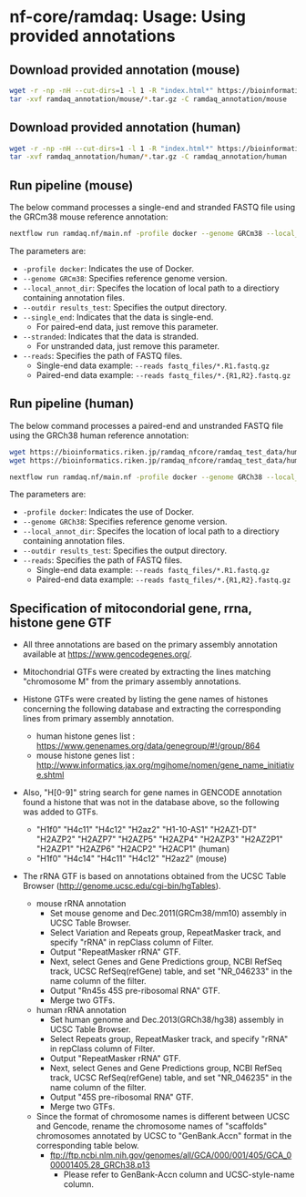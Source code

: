 # nf-core/ramdaq: Usage: Using provided annotations

## Download provided annotation (mouse)

```bash
wget -r -np -nH --cut-dirs=1 -l 1 -R "index.html*" https://bioinformatics.riken.jp/ramdaq_nfcore/ramdaq_annotation/mouse/
tar -xvf ramdaq_annotation/mouse/*.tar.gz -C ramdaq_annotation/mouse
```

## Download provided annotation (human)

```bash
wget -r -np -nH --cut-dirs=1 -l 1 -R "index.html*" https://bioinformatics.riken.jp/ramdaq_nfcore/ramdaq_annotation/human/
tar -xvf ramdaq_annotation/human/*.tar.gz -C ramdaq_annotation/human
```

## Run pipeline (mouse)

The below command processes a single-end and stranded FASTQ file using the GRCm38 mouse reference annotation:

```bash
nextflow run ramdaq.nf/main.nf -profile docker --genome GRCm38 --local_annot_dir ramdaq_annotation/mouse --single_end --stranded --outdir results_test --reads 'https://bioinformatics.riken.jp/ramdaq_nfcore/ramdaq_test_data/mouse/stranded_SE/SRR7993829_1.100K.fastq.gz'
```

The parameters are:

- `-profile docker`: Indicates the use of Docker.
- `--genome GRCm38`: Specifies reference genome version.
- `--local_annot_dir`: Specifes the location of local path to a directiory containing annotation files.
- `--outdir results_test`: Specifies the output directory.
- `--single_end`: Indicates that the data is single-end.
  - For paired-end data, just remove this parameter.
- `--stranded`: Indicates that the data is stranded.
  - For unstranded data, just remove this parameter.
- `--reads`: Specifies the path of FASTQ files.
  - Single-end data example: `--reads fastq_files/*.R1.fastq.gz`
  - Paired-end data example: `--reads fastq_files/*.{R1,R2}.fastq.gz`


## Run pipeline (human)

The below command processes a paired-end and unstranded FASTQ file using the GRCh38 human reference annotation:

```bash
wget https://bioinformatics.riken.jp/ramdaq_nfcore/ramdaq_test_data/human/unstranded_PE/SRR12594145_1.100K.fastq.gz
wget https://bioinformatics.riken.jp/ramdaq_nfcore/ramdaq_test_data/human/unstranded_PE/SRR12594145_2.100K.fastq.gz

nextflow run ramdaq.nf/main.nf -profile docker --genome GRCh38 --local_annot_dir ramdaq_annotation/human --outdir results_test --reads 'SRR12594145_{1,2}.100K.fastq.gz'
```

The parameters are:

- `-profile docker`: Indicates the use of Docker.
- `--genome GRCh38`: Specifies reference genome version.
- `--local_annot_dir`: Specifes the location of local path to a directiory containing annotation files.
- `--outdir results_test`: Specifies the output directory.
- `--reads`: Specifies the path of FASTQ files.
  - Single-end data example: `--reads fastq_files/*.R1.fastq.gz`
  - Paired-end data example: `--reads fastq_files/*.{R1,R2}.fastq.gz`

## Specification of mitocondorial gene, rrna, histone gene GTF

- All three annotations are based on the primary assembly annotation available at https://www.gencodegenes.org/.

- Mitochondrial GTFs were created by extracting the lines matching "chromosome M" from the primary assembly annotations.

- Histone GTFs were created by listing the gene names of histones concerning the following database and extracting the corresponding lines from primary assembly annotation.
  - human histone genes list : https://www.genenames.org/data/genegroup/#!/group/864
  - mouse histone genes list : http://www.informatics.jax.org/mgihome/nomen/gene_name_initiative.shtml
- Also, "H[0-9]" string search for gene names in GENCODE annotation found a histone that was not in the database above, so the following was added to GTFs.
  - "H1f0" "H4c11" "H4c12" "H2az2" "H1-10-AS1" "H2AZ1-DT" "H2AZP2" "H2AZP7" "H2AZP5" "H2AZP4" "H2AZP3" "H2AZ2P1" "H2AZP1" "H2AZP6" "H2ACP2" "H2ACP1" (human)
  - "H1f0" "H4c14" "H4c11" "H4c12" "H2az2" (mouse)

- The rRNA GTF is based on annotations obtained from the UCSC Table Browser (http://genome.ucsc.edu/cgi-bin/hgTables).
  - mouse rRNA annotation
    - Set mouse genome and Dec.2011(GRCm38/mm10) assembly in UCSC Table Browser.
    - Select Variation and Repeats group, RepeatMasker track, and specify "rRNA" in repClass column of Filter.
    - Output "RepeatMasker rRNA" GTF.
    - Next, select Genes and Gene Predictions group, NCBI RefSeq track, UCSC RefSeq(refGene) table, and set "NR_046233" in the name column of the filter.
    - Output "Rn45s 45S pre-ribosomal RNA" GTF.
    - Merge two GTFs.
  - human rRNA annotation
    - Set human genome and Dec.2013(GRCh38/hg38) assembly in UCSC Table Browser.
    - Select Repeats group, RepeatMasker track, and specify "rRNA" in repClass column of Filter.
    - Output "RepeatMasker rRNA" GTF.
    - Next, select Genes and Gene Predictions group, NCBI RefSeq track, UCSC RefSeq(refGene) table, and set "NR_046235" in the name column of the filter.
    - Output "45S pre-ribosomal RNA" GTF.
    - Merge two GTFs.
  - Since the format of chromosome names is different between UCSC and Gencode, rename the chromosome names of "scaffolds" chromosomes annotated by UCSC to "GenBank.Accn" format in the corresponding table below.
    - ftp://ftp.ncbi.nlm.nih.gov/genomes/all/GCA/000/001/405/GCA_000001405.28_GRCh38.p13
      - Please refer to GenBank-Accn column and UCSC-style-name column.